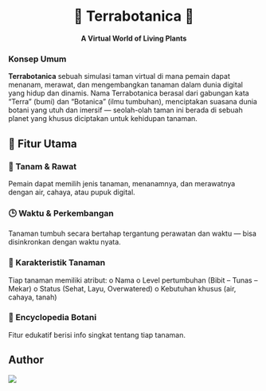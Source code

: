 <h1 align="center"> 🌱 Terrabotanica 🌱 </h1> <p align="center"> <b>A Virtual World of Living Plants </b> </p>

### Konsep Umum

**Terrabotanica** sebuah simulasi taman virtual di mana pemain dapat menanam, merawat, dan mengembangkan tanaman dalam dunia digital yang hidup dan dinamis. Nama Terrabotanica berasal dari gabungan kata “Terra”  (bumi) dan “Botanica” (ilmu tumbuhan), menciptakan suasana dunia botani yang utuh dan imersif — seolah-olah taman ini berada di sebuah planet yang khusus diciptakan untuk kehidupan tanaman.

## 🧩 Fitur Utama
### 🌿 Tanam & Rawat 
Pemain dapat memilih jenis tanaman, menanamnya, dan merawatnya dengan air, cahaya, atau pupuk digital. 
### 🕒 Waktu & Perkembangan
Tanaman tumbuh secara bertahap tergantung perawatan dan waktu — bisa disinkronkan dengan waktu nyata. 
### 🧪 Karakteristik Tanaman
Tiap tanaman memiliki atribut: 
o Nama 
o Level pertumbuhan (Bibit – Tunas – Mekar) 
o Status (Sehat, Layu, Overwatered) 
o Kebutuhan khusus (air, cahaya, tanah) 
### 📖 Encyclopedia Botani
Fitur edukatif berisi info singkat tentang tiap tanaman. 

## Author
<a href="https://github.com/Pdddo/project-UTS/graphs/contributors">
  <img src="https://contrib.rocks/image?repo=Pdddo/project-UTS" />
</a>
